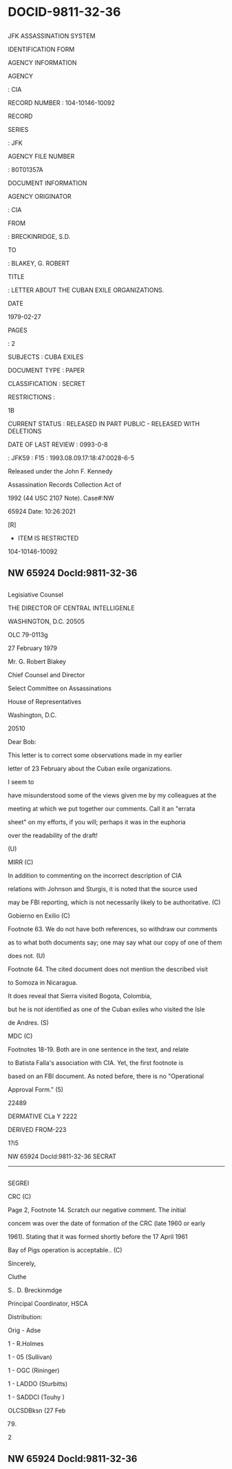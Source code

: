 # DOCID-9811-32-36

##
JFK ASSASSINATION SYSTEM

IDENTIFICATION FORM

AGENCY INFORMATION

AGENCY

: CIA

RECORD NUMBER : 104-10146-10092

RECORD

SERIES

: JFK

AGENCY FILE NUMBER

: 80T01357A

DOCUMENT INFORMATION

AGENCY ORIGINATOR

: CIA

FROM

: BRECKINRIDGE, S.D.

TO

: BLAKEY, G. ROBERT

TITLE

: LETTER ABOUT THE CUBAN EXILE ORGANIZATIONS.

DATE

1979-02-27

PAGES

: 2

SUBJECTS : CUBA EXILES

DOCUMENT TYPE : PAPER

CLASSIFICATION : SECRET

RESTRICTIONS :

1B

CURRENT STATUS : RELEASED IN PART PUBLIC - RELEASED WITH DELETIONS

DATE OF LAST REVIEW : 0993-0-8

: JFK59 : F15 : 1993.08.09.17:18:47:0028-6-5

Released under the John F. Kennedy

Assassination Records Collection Act of

1992 (44 USC 2107 Note). Case#:NW

65924 Date: 10:26:2021

[R]

- ITEM IS RESTRICTED

104-10146-10092

NW 65924 Docld:9811-32-36
---

##
Legisiative Counsel

THE DIRECTOR OF CENTRAL INTELLIGENLE

WASHINGTON, D.C. 20505

OLC 79-0113g

27 February 1979

Mr. G. Robert Blakey

Chief Counsel and Director

Select Committee on Assassinations

House of Representatives

Washington, D.C.

20510

Dear Bob:

This letter is to correct some observations made in my earlier

letter of 23 February about the Cuban exile organizations.

I seem to

have misunderstood some of the views given me by my colleagues at the

meeting at which we put together our comments. Call it an "errata

sheet" on my efforts, if you will; perhaps it was in the euphoria

over the readability of the draft!

(U)

MIRR (C)

In addition to commenting on the incorrect description of CIA

relations with Johnson and Sturgis, it is noted that the source used

may be FBI reporting, which is not necessarily likely to be authoritative. (C)

Gobierno en Exilio (C)

Footnote 63. We do not have both references, so withdraw our comments

as to what both documents say; one may say what our copy of one of them

does not. (U)

Footnote 64. The cited document does not mention the described visit

to Somoza in Nicaragua.

It does reveal that Sierra visited Bogota, Colombia,

but he is not identified as one of the Cuban exiles who visited the Isle

de Andres. (S)

MDC (C)

Footnotes 18-19. Both are in one sentence in the text, and relate

to Batista Falla's association with CIA. Yet, the first footnote is

based on an FBI document. As noted before, there is no "Operational

Approval Form." (5)

22489

DERMATIVE CLa Y 2222

DERIVED FROM-223

1?i5

NW 65924 Docld:9811-32-36
SECRAT

---

##
SEGREI

CRC (C)

Page 2, Footnote 14. Scratch our negative comment. The initial

concem was over the date of formation of the CRC (late 1960 or early

1961). Stating that it was formed shortly before the 17 April 1961

Bay of Pigs operation is acceptable.. (C)

Sincerely,

Cluthe

S.. D. Breckinmdge

Principal Coordinator, HSCA

Distribution:

Orig - Adse

1 - R.Holmes

1 - 05 (Sullivan)

1 - OGC (Rininger)

1 - LADDO (Sturbitts)

1 - SADDCI (Touhy )

OLCSDBksn (27 Feb

79)

2

NW 65924 Docld:9811-32-36
---

